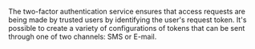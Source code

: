 The two-factor authentication service ensures that access requests are being made by trusted users by identifying the user's request token.
It's possible to create a variety of configurations of tokens that can be sent through one of two channels: SMS or E-mail.
